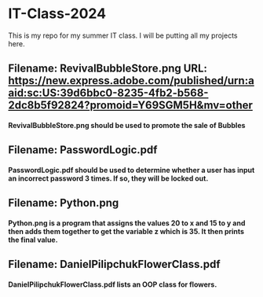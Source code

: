 # IT-Class-2024
This is my repo for my summer IT class. I will be putting all my projects here.
## Filename: RevivalBubbleStore.png URL: https://new.express.adobe.com/published/urn:aaid:sc:US:39d6bbc0-8235-4fb2-b568-2dc8b5f92824?promoid=Y69SGM5H&mv=other
#### RevivalBubbleStore.png should be used to promote the sale of Bubbles
## Filename: PasswordLogic.pdf
#### PasswordLogic.pdf should be used to determine whether a user has input an incorrect password 3 times. If so, they will be locked out.
## Filename: Python.png
#### Python.png is a program that assigns the values 20 to x and 15 to y and then adds them together to get the variable z which is 35. It then prints the final value.
## Filename: DanielPilipchukFlowerClass.pdf
#### DanielPilipchukFlowerClass.pdf lists an OOP class for flowers.
